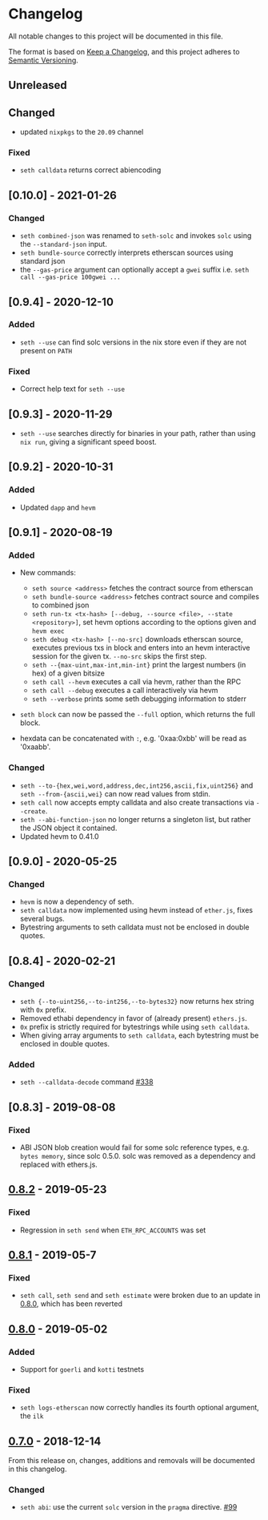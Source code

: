 # Changelog
All notable changes to this project will be documented in this file.

The format is based on [Keep a Changelog](https://keepachangelog.com/en/1.0.0/),
and this project adheres to [Semantic Versioning](https://semver.org/spec/v2.0.0.html).

## Unreleased

## Changed

- updated `nixpkgs` to the `20.09` channel

### Fixed

- `seth calldata` returns correct abiencoding

## [0.10.0] - 2021-01-26

### Changed

- `seth combined-json` was renamed to `seth-solc` and invokes `solc`
  using the `--standard-json` input.
- `seth bundle-source` correctly interprets etherscan sources using
  standard json
- the `--gas-price` argument can optionally accept a `gwei` suffix
  i.e. `seth call --gas-price 100gwei ...`

## [0.9.4] - 2020-12-10

### Added

- `seth --use` can find solc versions in the nix store even if they are not present on `PATH`

### Fixed

- Correct help text for `seth --use`

## [0.9.3] - 2020-11-29

- `seth --use` searches directly for binaries in your path, rather than
  using `nix run`, giving a significant speed boost.

## [0.9.2] - 2020-10-31

### Added
- Updated `dapp` and `hevm`

## [0.9.1] - 2020-08-19

### Added
- New commands:
  - `seth source <address>` fetches the contract source from etherscan
  - `seth bundle-source <address>` fetches contract source and compiles to combined json
  - `seth run-tx <tx-hash> [--debug, --source <file>, --state <repository>]`,
  set hevm options according to the options given and `hevm exec`
  - `seth debug <tx-hash> [--no-src]` downloads etherscan source, executes previous txs in block and enters into an hevm interactive session for the given tx. `--no-src` skips the first step.
  - `seth --{max-uint,max-int,min-int}` print the largest numbers (in hex) of a given bitsize
  - `seth call --hevm` executes a call via hevm, rather than the RPC
  - `seth call --debug` executes a call interactively via hevm
  - `seth --verbose` prints some seth debugging information to stderr

- `seth block` can now be passed the `--full` option, which returns the full block.
- hexdata can be concatenated with `:`, e.g. '0xaa:0xbb' will be read as '0xaabb'.

### Changed
- `seth --to-{hex,wei,word,address,dec,int256,ascii,fix,uint256}` and
  `seth --from-{ascii,wei}` can now read values from stdin.
- `seth call` now accepts empty calldata and also create transactions
  via `--create`.
- `seth --abi-function-json` no longer returns a singleton list, but rather the JSON object it contained.
- Updated hevm to 0.41.0

## [0.9.0] - 2020-05-25

### Changed
- `hevm` is now a dependency of seth.
- `seth calldata` now implemented using hevm instead of `ether.js`, fixes several bugs.
- Bytestring arguments to seth calldata must not be enclosed in double quotes.

## [0.8.4] - 2020-02-21

### Changed
- `seth {--to-uint256,--to-int256,--to-bytes32}` now returns hex string with `0x` prefix.
- Removed ethabi dependency in favor of (already present) `ethers.js`.
- `0x` prefix is strictly required for bytestrings while using `seth calldata`.
- When giving array arguments to `seth calldata`, each bytestring must be enclosed in double quotes.

### Added
- `seth --calldata-decode` command [#338](https://github.com/dapphub/dapptools/pull/338)

## [0.8.3] - 2019-08-08
### Fixed
 - ABI JSON blob creation would fail for some solc reference types, e.g. `bytes
 memory`, since solc 0.5.0. solc was removed as a dependency and replaced with
 ethers.js.

## [0.8.2] - 2019-05-23
### Fixed
- Regression in `seth send` when `ETH_RPC_ACCOUNTS` was set

## [0.8.1] - 2019-05-7
### Fixed
- `seth call`, `seth send` and `seth estimate` were broken due to an update in
  [0.8.0], which has been reverted

## [0.8.0] - 2019-05-02
### Added
- Support for `goerli` and `kotti` testnets

### Fixed
- `seth logs-etherscan` now correctly handles its fourth optional argument, the `ilk`

## [0.7.0] - 2018-12-14

From this release on, changes, additions and removals will be documented in this
changelog.

### Changed
- `seth abi`: use the current `solc` version in the `pragma` directive.
[#99](https://github.com/dapphub/dapptools/pull/99)

[0.7.0]: https://github.com/dapphub/dapptools/tree/seth/0.7.0
[0.8.0]: https://github.com/dapphub/dapptools/tree/seth/0.8.0
[0.8.1]: https://github.com/dapphub/dapptools/tree/seth/0.8.1
[0.8.2]: https://github.com/dapphub/dapptools/tree/seth/0.8.2
